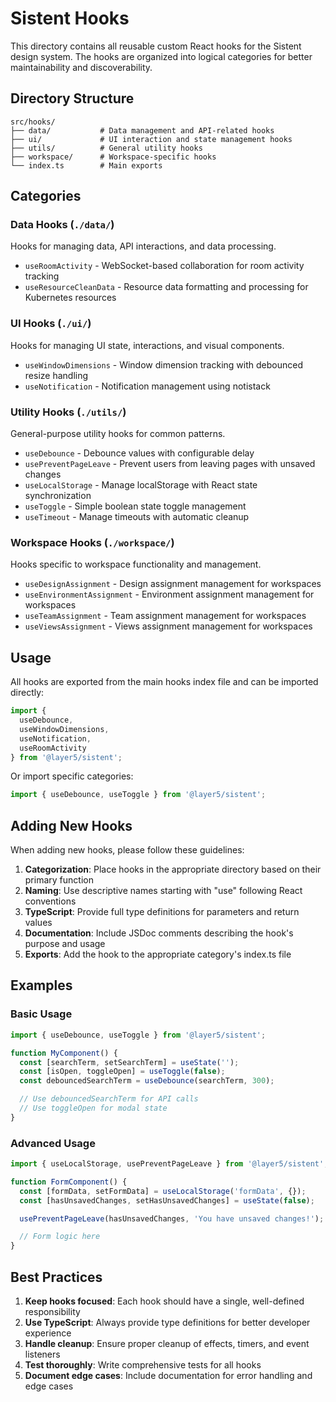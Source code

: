 # Sistent Hooks

This directory contains all reusable custom React hooks for the Sistent design system. The hooks are organized into logical categories for better maintainability and discoverability.

## Directory Structure

```
src/hooks/
├── data/           # Data management and API-related hooks
├── ui/             # UI interaction and state management hooks
├── utils/          # General utility hooks
├── workspace/      # Workspace-specific hooks
└── index.ts        # Main exports
```

## Categories

### Data Hooks (`./data/`)

Hooks for managing data, API interactions, and data processing.

- `useRoomActivity` - WebSocket-based collaboration for room activity tracking
- `useResourceCleanData` - Resource data formatting and processing for Kubernetes resources

### UI Hooks (`./ui/`)

Hooks for managing UI state, interactions, and visual components.

- `useWindowDimensions` - Window dimension tracking with debounced resize handling
- `useNotification` - Notification management using notistack

### Utility Hooks (`./utils/`)

General-purpose utility hooks for common patterns.

- `useDebounce` - Debounce values with configurable delay
- `usePreventPageLeave` - Prevent users from leaving pages with unsaved changes
- `useLocalStorage` - Manage localStorage with React state synchronization
- `useToggle` - Simple boolean state toggle management
- `useTimeout` - Manage timeouts with automatic cleanup

### Workspace Hooks (`./workspace/`)

Hooks specific to workspace functionality and management.

- `useDesignAssignment` - Design assignment management for workspaces
- `useEnvironmentAssignment` - Environment assignment management for workspaces
- `useTeamAssignment` - Team assignment management for workspaces
- `useViewsAssignment` - Views assignment management for workspaces

## Usage

All hooks are exported from the main hooks index file and can be imported directly:

```typescript
import {
  useDebounce,
  useWindowDimensions,
  useNotification,
  useRoomActivity
} from '@layer5/sistent';
```

Or import specific categories:

```typescript
import { useDebounce, useToggle } from '@layer5/sistent';
```

## Adding New Hooks

When adding new hooks, please follow these guidelines:

1. **Categorization**: Place hooks in the appropriate directory based on their primary function
2. **Naming**: Use descriptive names starting with "use" following React conventions
3. **TypeScript**: Provide full type definitions for parameters and return values
4. **Documentation**: Include JSDoc comments describing the hook's purpose and usage
5. **Exports**: Add the hook to the appropriate category's index.ts file

## Examples

### Basic Usage

```typescript
import { useDebounce, useToggle } from '@layer5/sistent';

function MyComponent() {
  const [searchTerm, setSearchTerm] = useState('');
  const [isOpen, toggleOpen] = useToggle(false);
  const debouncedSearchTerm = useDebounce(searchTerm, 300);

  // Use debouncedSearchTerm for API calls
  // Use toggleOpen for modal state
}
```

### Advanced Usage

```typescript
import { useLocalStorage, usePreventPageLeave } from '@layer5/sistent';

function FormComponent() {
  const [formData, setFormData] = useLocalStorage('formData', {});
  const [hasUnsavedChanges, setHasUnsavedChanges] = useState(false);

  usePreventPageLeave(hasUnsavedChanges, 'You have unsaved changes!');

  // Form logic here
}
```

## Best Practices

1. **Keep hooks focused**: Each hook should have a single, well-defined responsibility
2. **Use TypeScript**: Always provide type definitions for better developer experience
3. **Handle cleanup**: Ensure proper cleanup of effects, timers, and event listeners
4. **Test thoroughly**: Write comprehensive tests for all hooks
5. **Document edge cases**: Include documentation for error handling and edge cases
